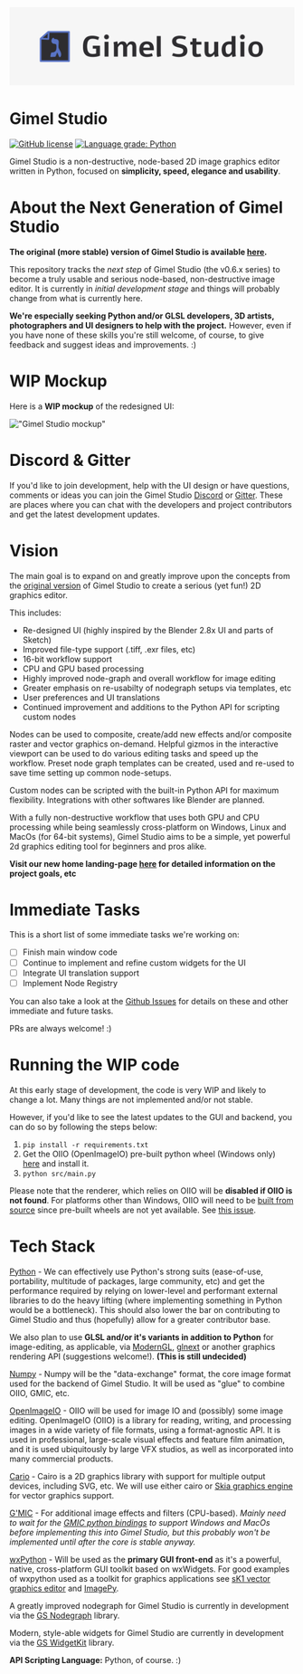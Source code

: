 !["Gimel Studio banner"](/assets/banner/banner.png "Gimel Studio")

Gimel Studio
============

[![GitHub license](https://img.shields.io/github/license/GimelStudio/GimelStudio?color=light-green)](https://github.com/GimelStudio/GimelStudio/blob/master/LICENSE)
[![Language grade: Python](https://img.shields.io/lgtm/grade/python/g/GimelStudio/GimelStudio.svg?logo=lgtm&logoWidth=18)](https://lgtm.com/projects/g/GimelStudio/GimelStudio/context:python)

Gimel Studio is a non-destructive, node-based 2D image graphics editor written in Python, focused on **simplicity, speed, elegance and usability**.


# About the Next Generation of Gimel Studio

**The original (more stable) version of Gimel Studio is available [here](https://github.com/Correct-Syntax/Gimel-Studio).**

This repository tracks the *next step* of Gimel Studio (the v0.6.x series) to become a truly usable and serious node-based, non-destructive image editor. It is currently in *initial development stage* and things will probably change from what is currently here. 

**We're especially seeking Python and/or GLSL developers, 3D artists, photographers and UI designers to help with the project.** However, even if you have none of these skills you're still welcome, of course, to give feedback and suggest ideas and improvements. :)


# WIP Mockup

Here is a **WIP mockup** of the redesigned UI:

!["Gimel Studio mockup"](https://i.ibb.co/SPKdJxg/Updated-UI-Mockup.png "Gimel Studio")


# Discord & Gitter

If you'd like to join development, help with the UI design or have questions, comments or ideas you can join the Gimel Studio [Discord](https://discord.gg/RqwbDrVDpK) or [Gitter](https://gitter.im/Gimel-Studio/community). These are places where you can chat with the developers and project contributors and get the latest development updates.


# Vision

The main goal is to expand on and greatly improve upon the concepts from the [original version](https://github.com/Correct-Syntax/Gimel-Studio) of Gimel Studio to create a serious (yet fun!) 2D graphics editor. 

This includes:

- Re-designed UI (highly inspired by the Blender 2.8x UI and parts of Sketch)
- Improved file-type support (.tiff, .exr files, etc)
- 16-bit workflow support
- CPU and GPU based processing
- Highly improved node-graph and overall workflow for image editing
- Greater emphasis on re-usabilty of nodegraph setups via templates, etc
- User preferences and UI translations
- Continued improvement and additions to the Python API for scripting custom nodes

Nodes can be used to composite, create/add new effects and/or composite raster and vector graphics on-demand. Helpful gizmos in the interactive viewport can be used to do various editing tasks and speed up the workflow. Preset node graph templates can be created, used and re-used to save time setting up common node-setups. 

Custom nodes can be scripted with the built-in Python API for maximum flexibility. Integrations with other softwares like Blender are planned.

With a fully non-destructive workflow that uses both GPU and CPU processing while being seamlessly cross-platform on Windows, Linux and MacOs (for 64-bit systems), Gimel Studio aims to be a simple, yet powerful 2d graphics editing tool for beginners and pros alike.

**Visit our new home landing-page [here](https://gimelstudio.github.io) for detailed information on the project goals, etc**


# Immediate Tasks

This is a short list of some immediate tasks we're working on:

- [ ] Finish main window code
- [ ] Continue to implement and refine custom widgets for the UI
- [ ] Integrate UI translation support
- [ ] Implement Node Registry

You can also take a look at the [Github Issues](https://github.com/GimelStudio/GimelStudio/issues) for details on these and other immediate and future tasks. 

PRs are always welcome! :)


# Running the WIP code

At this early stage of development, the code is very WIP and likely to change a lot. Many things are not implemented and/or not stable.

However, if you'd like to see the latest updates to the GUI and backend, you can do so by following the steps below:

1. ``pip install -r requirements.txt``
2. Get the OIIO (OpenImageIO) pre-built python wheel (Windows only) [here](https://www.lfd.uci.edu/~gohlke/pythonlibs/#openimageio) and install it.
2. ``python src/main.py``

Please note that the renderer, which relies on OIIO will be **disabled if OIIO is not found**. For platforms other than Windows, OIIO will need to be [built from source](https://github.com/OpenImageIO/oiio/blob/master/INSTALL.md#building-from-source) since pre-built wheels are not yet available. See [this issue](https://github.com/GimelStudio/GimelStudio/issues/1).


# Tech Stack

[Python](https://python.org) - We can effectively use Python's strong suits (ease-of-use, portability, multitude of packages, large community, etc) and get the performance required by relying on lower-level and performant external libraries to do the heavy lifting (where implementing something in Python would be a bottleneck). This should also lower the bar on contributing to Gimel Studio and thus (hopefully) allow for a greater contributor base.

We also plan to use **GLSL and/or it's variants in addition to Python** for image-editing, as applicable, via [ModernGL](https://github.com/moderngl/moderngl), [glnext](https://github.com/cprogrammer1994/glnext) or another graphics rendering API (suggestions welcome!). **(This is still undecided)**

[Numpy](https://numpy.org/) - Numpy will be the "data-exchange" format, the core image format used for the backend of Gimel Studio. It will be used as "glue" to combine OIIO, GMIC, etc.

[OpenImageIO](https://openimageio.readthedocs.io/en/release-2.2.8.0/) - OIIO will be used for image IO and (possibly) some image editing. OpenImageIO (OIIO) is a library for reading, writing, and processing images in a wide variety of file formats, using a format-agnostic API. It is used in professional, large-scale visual effects and feature film animation, and it is used ubiquitously by large VFX studios, as well as incorporated into many commercial products.

[Cario](https://pycairo.readthedocs.io/en/latest/) - Cairo is a 2D graphics library with support for multiple output devices, including SVG, etc. We will use either cairo or [Skia graphics engine](https://skia.org/) for vector graphics support.

[G'MIC](https://gmic.eu/) - For additional image effects and filters (CPU-based). *Mainly need to wait for the [GMIC python bindings](https://github.com/myselfhimself/gmic-py) to support Windows and MacOs before implementing this into Gimel Studio, but this probably won't be implemented until after the core is stable anyway.*

[wxPython](https://wxpython.org) -  Will be used as the **primary GUI front-end** as it's a powerful, native, cross-platform GUI toolkit based on wxWidgets. For good examples of wxpython used as a toolkit for graphics applications see [sK1 vector graphics editor](https://sk1project.net/) and [ImagePy](https://github.com/Image-Py).

A greatly improved nodegraph for Gimel Studio is currently in development via the [GS Nodegraph](https://github.com/GimelStudio/gsnodegraph) library.

Modern, style-able widgets for Gimel Studio are currently in development via the [GS WidgetKit](https://github.com/GimelStudio/gswidgetkit) library.

**API Scripting Language:** Python, of course. :)